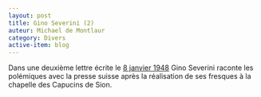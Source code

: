 ```yaml
---
layout: post
title: Gino Severini (2)
auteur: Michael de Montlaur
category: Divers
active-item: blog
---
```

Dans une deuxième lettre écrite le <a href="/photos/wordpress/8-janvier-1948-opt.pdf">8 janvier 1948</a> Gino Severini raconte les polémiques avec la presse suisse après la réalisation de ses fresques à la chapelle des Capucins de Sion.
